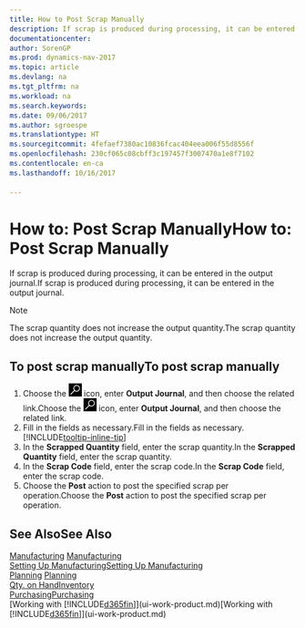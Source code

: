 ```yaml
---
title: How to Post Scrap Manually
description: If scrap is produced during processing, it can be entered in the output journal. Note that the scrap quantity does not increase the output quantity.
documentationcenter: 
author: SorenGP
ms.prod: dynamics-nav-2017
ms.topic: article
ms.devlang: na
ms.tgt_pltfrm: na
ms.workload: na
ms.search.keywords: 
ms.date: 09/06/2017
ms.author: sgroespe
ms.translationtype: HT
ms.sourcegitcommit: 4fefaef7380ac10836fcac404eea006f55d8556f
ms.openlocfilehash: 230cf065c08cbff3c197457f3007470a1e8f7102
ms.contentlocale: en-ca
ms.lasthandoff: 10/16/2017

---
```

# <a name="how-to-post-scrap-manually"></a><span data-ttu-id="4f646-104">How to: Post Scrap Manually</span><span class="sxs-lookup"><span data-stu-id="4f646-104">How to: Post Scrap Manually</span></span>
<span data-ttu-id="4f646-105">If scrap is produced during processing, it can be entered in the output journal.</span><span class="sxs-lookup"><span data-stu-id="4f646-105">If scrap is produced during processing, it can be entered in the output journal.</span></span> 

> [!NOTE]
> <span data-ttu-id="4f646-106">The scrap quantity does not increase the output quantity.</span><span class="sxs-lookup"><span data-stu-id="4f646-106">The scrap quantity does not increase the output quantity.</span></span>  

## <a name="to-post-scrap-manually"></a><span data-ttu-id="4f646-107">To post scrap manually</span><span class="sxs-lookup"><span data-stu-id="4f646-107">To post scrap manually</span></span>  
1. <span data-ttu-id="4f646-108">Choose the ![Search for Page or Report](media/ui-search/search_small.png "Search for Page or Report icon") icon, enter **Output Journal**, and then choose the related link.</span><span class="sxs-lookup"><span data-stu-id="4f646-108">Choose the ![Search for Page or Report](media/ui-search/search_small.png "Search for Page or Report icon") icon, enter **Output Journal**, and then choose the related link.</span></span>  
2. <span data-ttu-id="4f646-109">Fill in the fields as necessary.</span><span class="sxs-lookup"><span data-stu-id="4f646-109">Fill in the fields as necessary.</span></span> [!INCLUDE[tooltip-inline-tip](includes/tooltip-inline-tip_md.md)]  
3. <span data-ttu-id="4f646-110">In the **Scrapped Quantity** field, enter the scrap quantity.</span><span class="sxs-lookup"><span data-stu-id="4f646-110">In the **Scrapped Quantity** field, enter the scrap quantity.</span></span>  
4. <span data-ttu-id="4f646-111">In the **Scrap Code** field, enter the scrap code.</span><span class="sxs-lookup"><span data-stu-id="4f646-111">In the **Scrap Code** field, enter the scrap code.</span></span>  
5. <span data-ttu-id="4f646-112">Choose the **Post** action to post the specified scrap per operation.</span><span class="sxs-lookup"><span data-stu-id="4f646-112">Choose the **Post** action to post the specified scrap per operation.</span></span>  

## <a name="see-also"></a><span data-ttu-id="4f646-113">See Also</span><span class="sxs-lookup"><span data-stu-id="4f646-113">See Also</span></span>  
<span data-ttu-id="4f646-114">[Manufacturing](production-manage-manufacturing.md)  </span><span class="sxs-lookup"><span data-stu-id="4f646-114">[Manufacturing](production-manage-manufacturing.md)  </span></span>  
[<span data-ttu-id="4f646-115">Setting Up Manufacturing</span><span class="sxs-lookup"><span data-stu-id="4f646-115">Setting Up Manufacturing</span></span>](production-configure-production-processes.md)  
<span data-ttu-id="4f646-116">[Planning](production-planning.md)    </span><span class="sxs-lookup"><span data-stu-id="4f646-116">[Planning](production-planning.md)    </span></span>  
[<span data-ttu-id="4f646-117">Qty. on Hand</span><span class="sxs-lookup"><span data-stu-id="4f646-117">Inventory</span></span>](inventory-manage-inventory.md)  
[<span data-ttu-id="4f646-118">Purchasing</span><span class="sxs-lookup"><span data-stu-id="4f646-118">Purchasing</span></span>](purchasing-manage-purchasing.md)  
<span data-ttu-id="4f646-119">[Working with [!INCLUDE[d365fin](includes/d365fin_md.md)]](ui-work-product.md)</span><span class="sxs-lookup"><span data-stu-id="4f646-119">[Working with [!INCLUDE[d365fin](includes/d365fin_md.md)]](ui-work-product.md)</span></span>


